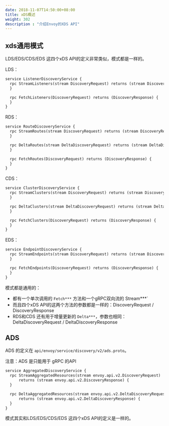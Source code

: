```yaml
---
date: 2018-11-07T14:50:00+08:00
title: xDS概述
weight: 302
description : "介绍Envoy的XDS API"
---
```


## xds通用模式

LDS/EDS/CDS/EDS 这四个xDS API的定义非常类似，模式都是一样的。

LDS：

```protobuf
service ListenerDiscoveryService {
  rpc StreamListeners(stream DiscoveryRequest) returns (stream DiscoveryResponse) {
  }

  rpc FetchListeners(DiscoveryRequest) returns (DiscoveryResponse) {
  }
}
```

RDS：

```protobuf
service RouteDiscoveryService {
  rpc StreamRoutes(stream DiscoveryRequest) returns (stream DiscoveryResponse) {
  }

  rpc DeltaRoutes(stream DeltaDiscoveryRequest) returns (stream DeltaDiscoveryResponse) {
  }

  rpc FetchRoutes(DiscoveryRequest) returns (DiscoveryResponse) {
  }
}
```

CDS：

```protobuf
service ClusterDiscoveryService {
  rpc StreamClusters(stream DiscoveryRequest) returns (stream DiscoveryResponse) {
  }

  rpc DeltaClusters(stream DeltaDiscoveryRequest) returns (stream DeltaDiscoveryResponse) {
  }

  rpc FetchClusters(DiscoveryRequest) returns (DiscoveryResponse) {
  }
}
```

EDS：

```protobuf
service EndpointDiscoveryService {
  rpc StreamEndpoints(stream DiscoveryRequest) returns (stream DiscoveryResponse) {
  }

  rpc FetchEndpoints(DiscoveryRequest) returns (DiscoveryResponse) {
  }
}
```

模式都是通用的：

- 都有一个单次调用的 `Fetch***` 方法和一个gRPC双向流的  Stream***` 
- 而且四个xDS API的这两个方法的参数都是一样的：DiscoveryRequest / DiscoveryResponse
- RDS和CDS 还有用于增量更新的 `Delta***`，参数也相同：DeltaDiscoveryRequest / DeltaDiscoveryResponse

## ADS

ADS 的定义在 `api/envoy/service/discovery/v2/ads.proto`。

注意：ADS 是只能用于 gRPC 的API

```protobuf
service AggregatedDiscoveryService {
  rpc StreamAggregatedResources(stream envoy.api.v2.DiscoveryRequest)
      returns (stream envoy.api.v2.DiscoveryResponse) {
  }

  rpc DeltaAggregatedResources(stream envoy.api.v2.DeltaDiscoveryRequest)
      returns (stream envoy.api.v2.DeltaDiscoveryResponse) {
  }
}
```

模式其实和LDS/EDS/CDS/EDS 这四个xDS API的定义是一样的。



